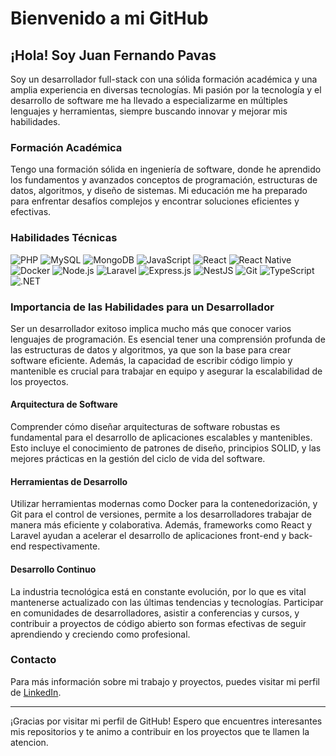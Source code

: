 # Bienvenido a mi GitHub

## ¡Hola! Soy Juan Fernando Pavas

Soy un desarrollador full-stack con una sólida formación académica y una amplia experiencia en diversas tecnologías. Mi pasión por la tecnología y el desarrollo de software me ha llevado a especializarme en múltiples lenguajes y herramientas, siempre buscando innovar y mejorar mis habilidades.

### Formación Académica

Tengo una formación sólida en ingeniería de software, donde he aprendido los fundamentos y avanzados conceptos de programación, estructuras de datos, algoritmos, y diseño de sistemas. Mi educación me ha preparado para enfrentar desafíos complejos y encontrar soluciones eficientes y efectivas.

### Habilidades Técnicas

![PHP](https://img.shields.io/badge/PHP-777BB4?style=for-the-badge&logo=php&logoColor=white)
![MySQL](https://img.shields.io/badge/MySQL-4479A1?style=for-the-badge&logo=mysql&logoColor=white)
![MongoDB](https://img.shields.io/badge/MongoDB-4EA94B?style=for-the-badge&logo=mongodb&logoColor=white)
![JavaScript](https://img.shields.io/badge/JavaScript-F7DF1E?style=for-the-badge&logo=javascript&logoColor=black)
![React](https://img.shields.io/badge/React-61DAFB?style=for-the-badge&logo=react&logoColor=black)
![React Native](https://img.shields.io/badge/React_Native-20232A?style=for-the-badge&logo=react&logoColor=61DAFB)
![Docker](https://img.shields.io/badge/Docker-2496ED?style=for-the-badge&logo=docker&logoColor=white)
![Node.js](https://img.shields.io/badge/Node.js-339933?style=for-the-badge&logo=nodedotjs&logoColor=white)
![Laravel](https://img.shields.io/badge/Laravel-FF2D20?style=for-the-badge&logo=laravel&logoColor=white)
![Express.js](https://img.shields.io/badge/Express.js-000000?style=for-the-badge&logo=express&logoColor=white)
![NestJS](https://img.shields.io/badge/NestJS-E0234E?style=for-the-badge&logo=nestjs&logoColor=white)
![Git](https://img.shields.io/badge/Git-F05032?style=for-the-badge&logo=git&logoColor=white)
![TypeScript](https://img.shields.io/badge/TypeScript-007ACC?style=for-the-badge&logo=typescript&logoColor=white)
![.NET](https://img.shields.io/badge/.NET-512BD4?style=for-the-badge&logo=dotnet&logoColor=white)

### Importancia de las Habilidades para un Desarrollador

Ser un desarrollador exitoso implica mucho más que conocer varios lenguajes de programación. Es esencial tener una comprensión profunda de las estructuras de datos y algoritmos, ya que son la base para crear software eficiente. Además, la capacidad de escribir código limpio y mantenible es crucial para trabajar en equipo y asegurar la escalabilidad de los proyectos.

#### Arquitectura de Software

Comprender cómo diseñar arquitecturas de software robustas es fundamental para el desarrollo de aplicaciones escalables y mantenibles. Esto incluye el conocimiento de patrones de diseño, principios SOLID, y las mejores prácticas en la gestión del ciclo de vida del software.

#### Herramientas de Desarrollo

Utilizar herramientas modernas como Docker para la contenedorización, y Git para el control de versiones, permite a los desarrolladores trabajar de manera más eficiente y colaborativa. Además, frameworks como React y Laravel ayudan a acelerar el desarrollo de aplicaciones front-end y back-end respectivamente.

#### Desarrollo Continuo

La industria tecnológica está en constante evolución, por lo que es vital mantenerse actualizado con las últimas tendencias y tecnologías. Participar en comunidades de desarrolladores, asistir a conferencias y cursos, y contribuir a proyectos de código abierto son formas efectivas de seguir aprendiendo y creciendo como profesional.

### Contacto

Para más información sobre mi trabajo y proyectos, puedes visitar mi perfil de [LinkedIn](https://www.linkedin.com/in/juanpavasgarzon).

---

¡Gracias por visitar mi perfil de GitHub! Espero que encuentres interesantes mis repositorios y te animo a contribuir en los proyectos que te llamen la atencion.
